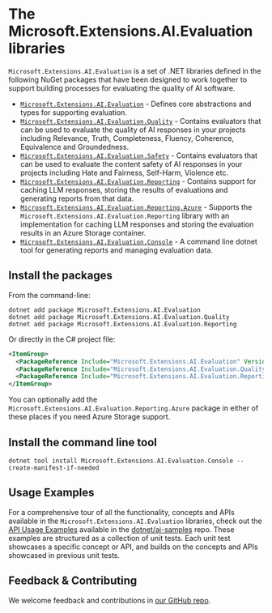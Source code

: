 # The Microsoft.Extensions.AI.Evaluation libraries

`Microsoft.Extensions.AI.Evaluation` is a set of .NET libraries defined in the following NuGet packages that have been designed to work together to support building processes for evaluating the quality of AI software.

* [`Microsoft.Extensions.AI.Evaluation`](https://www.nuget.org/packages/Microsoft.Extensions.AI.Evaluation) - Defines core abstractions and types for supporting evaluation.
* [`Microsoft.Extensions.AI.Evaluation.Quality`](https://www.nuget.org/packages/Microsoft.Extensions.AI.Evaluation.Quality) - Contains evaluators that can be used to evaluate the quality of AI responses in your projects including Relevance, Truth, Completeness, Fluency, Coherence, Equivalence and Groundedness.
* [`Microsoft.Extensions.AI.Evaluation.Safety`](https://www.nuget.org/packages/Microsoft.Extensions.AI.Evaluation.Safety) - Contains evaluators that can be used to evaluate the content safety of AI responses in your projects including Hate and Fairness, Self-Harm, Violence etc.
* [`Microsoft.Extensions.AI.Evaluation.Reporting`](https://www.nuget.org/packages/Microsoft.Extensions.AI.Evaluation.Reporting) - Contains support for caching LLM responses, storing the results of evaluations and generating reports from that data.
* [`Microsoft.Extensions.AI.Evaluation.Reporting.Azure`](https://www.nuget.org/packages/Microsoft.Extensions.AI.Evaluation.Reporting.Azure) - Supports the `Microsoft.Extensions.AI.Evaluation.Reporting` library with an implementation for caching LLM responses and storing the evaluation results in an Azure Storage container.
* [`Microsoft.Extensions.AI.Evaluation.Console`](https://www.nuget.org/packages/Microsoft.Extensions.AI.Evaluation.Console) - A command line dotnet tool for generating reports and managing evaluation data.

## Install the packages

From the command-line:

```console
dotnet add package Microsoft.Extensions.AI.Evaluation
dotnet add package Microsoft.Extensions.AI.Evaluation.Quality
dotnet add package Microsoft.Extensions.AI.Evaluation.Reporting
```

Or directly in the C# project file:

```xml
<ItemGroup>
  <PackageReference Include="Microsoft.Extensions.AI.Evaluation" Version="[CURRENTVERSION]" />
  <PackageReference Include="Microsoft.Extensions.AI.Evaluation.Quality" Version="[CURRENTVERSION]" />
  <PackageReference Include="Microsoft.Extensions.AI.Evaluation.Reporting" Version="[CURRENTVERSION]" />
</ItemGroup>
```

You can optionally add the `Microsoft.Extensions.AI.Evaluation.Reporting.Azure` package in either of these places if you need Azure Storage support.

## Install the command line tool

```console
dotnet tool install Microsoft.Extensions.AI.Evaluation.Console --create-manifest-if-needed
```

## Usage Examples

For a comprehensive tour of all the functionality, concepts and APIs available in the `Microsoft.Extensions.AI.Evaluation` libraries, check out the [API Usage Examples](https://github.com/dotnet/ai-samples/blob/main/src/microsoft-extensions-ai-evaluation/api/) available in the [dotnet/ai-samples](https://github.com/dotnet/ai-samples) repo. These examples are structured as a collection of unit tests. Each unit test showcases a specific concept or API, and builds on the concepts and APIs showcased in previous unit tests.


## Feedback & Contributing

We welcome feedback and contributions in [our GitHub repo](https://github.com/dotnet/extensions).
